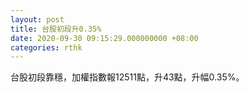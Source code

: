 ```yaml
---
layout: post
title: 台股初段升0.35%
date: 2020-09-30 09:15:29.000000000 +08:00
categories: rthk
---
```


台股初段靠穩，加權指數報12511點，升43點，升幅0.35%。
